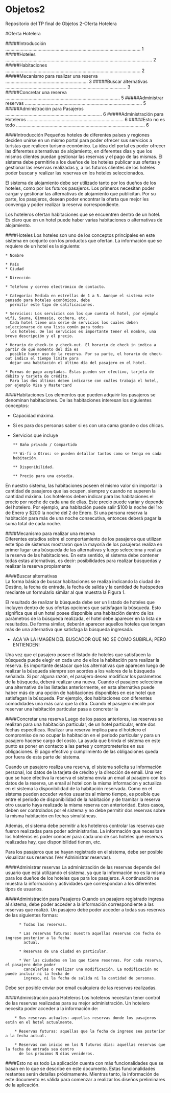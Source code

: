 # Objetos2
Repositorio del TP final de Objetos 2-Oferta Hotelera

#Oferta Hotelera 
 
#####Introducción ......................................................................................................... 1
#####Hoteles .................................................................................................................. 2
#####Habitaciones ......................................................................................................... 2
#####Mecanismo para realizar una reserva ................................................................ 3 
#####Buscar alternativas .............................................................................................. 3 
#####Concretar una reserva ......................................................................................... 5 
#####Administrar reservas ........................................................................................... 5 
#####Administración para Pasajeros ........................................................................... 6 
#####Administración para Hoteleros ........................................................................... 6 
#####Esto no es todo .................................................................................................... 6

####Introducción 
Pequeños hoteles de diferentes países y regiones deciden unirse en un mismo portal para poder ofrecer sus servicios a turistas que realicen turismo económico. La idea del portal es poder ofrecer las diferentes alternativas de alojamiento, en diferentes días y que los mismos clientes puedan gestionar las reservas y el pago de las mismas. El sistema debe permitirle a los dueños de los hoteles publicar sus ofertas y gestionar las reservas realizadas y, a los futuros clientes de los hoteles poder buscar y realizar las reservas en los hoteles seleccionados.  

El sistema de alojamiento debe ser utilizado tanto por los dueños de los hoteles, como por los futuros pasajeros.  Los primeros necesitan poder cargar y gestionar las alternativas de alojamiento que publicitan. Por su parte, los pasajeros, desean poder encontrar la oferta que mejor les convenga y poder realizar la reserva correspondiente.  

Los hoteleros ofertan habitaciones que se encuentren dentro de un hotel. Es claro que en un hotel puede haber varias habitaciones o alternativas de alojamiento.   

####Hoteles 
Los hoteles son uno de los conceptos principales en este sistema en conjunto con los productos que ofertan. La información que se requiere de un hotel es la siguiente: 
    
    * Nombre 
    
    * País 
    * Ciudad 
    
    * Dirección 
    
    * Teléfono y correo electrónico de contacto. 
    
    * Categoría: Medida en estrellas de 1 a 5. Aunque el sistema este pensado para hoteles económicos, debe 
      permitir este tipo de calificaciones. 
    
    * Servicios: Los servicios con los que cuenta el hotel, por ejemplo wifi, Sauna, Gimnasio, cochera, etc. 
      Cada hotel tiene una serie de servicios los cuales deben seleccionarse de una lista común para todos 
      los hoteles. De los servicios es importante tener el nombre, una breve descripción y el precio.  
    
    * Horario de check-in y check-out. El horario de check in indica a partir de qué momento del día es 
      posible hacer uso de la reserva. Por su parte, el horario de check-out indica el tiempo límite para 
      dejar una habitación el último día del pasajero en el hotel. 
    
    * Formas de pago aceptadas. Éstas pueden ser efectivo, tarjeta de débito y tarjeta de crédito. 
      Para las dos últimas deben indicarse con cuáles trabaja el hotel, por ejemplo Visa y Mastercard
    

####Habitaciones
Los elementos que pueden adquirir los pasajeros se denominan habitaciones.  De las habitaciones interesan los siguientes conceptos: 
* Capacidad máxima. 
* Si es para dos personas saber si es con una cama grande o dos chicas. 
* Servicios que incluye 

      ** Baño privado / Compartido 

      ** Wi-fi o Otros: se pueden detallar tantos como se tenga en cada habitación. 
      
      ** Disponibilidad. 
      
      ** Precio para una estadía. 
      
En nuestro sistema, las habitaciones poseen el mismo valor sin importar la cantidad de pasajeros que las ocupen, siempre y cuando no superen la cantidad máxima. Los hoteleros deben indicar para las habitaciones el precio por noche de cada una de ellas. Este precio puede variar y depende del hotelero. Por ejemplo, una habitación puede salir $100 la noche del 1ro de Enero y $200 la noche del 2 de Enero. Si una persona reserva la habitación para más de una noche consecutiva, entonces deberá pagar la suma total de cada noche. 

####Mecanismo para realizar una reserva  
Diferentes estudios sobre el comportamiento de los pasajeros que utilizan este tipo de sistemas mostraron que la mayoría de los pasajeros 
realiza en primer lugar una búsqueda de las alternativas y luego selecciona y realiza la reserva de las habitaciones. 
En este sentido, el sistema debe contener todas estas alternativas, es decir: posibilidades para realizar búsquedas y realizar 
la reserva propiamente 

####Buscar alternativas  
La forma básica de buscar habitaciones se realiza indicando la ciudad de Destino, la fecha de entrada, la fecha de salida y 
la cantidad de huéspedes mediante un formulario similar al que muestra la Figura 1.  

El resultado de realizar la búsqueda debe ser un listado de hoteles que incluyen dentro de sus ofertas opciones que satisfagan la búsqueda. 
Esto significa que si un hotel posee disponible una habitación dentro de los parámetros de la búsqueda realizada, el hotel 
debe aparecer en la lista de resultados. De forma similar, deberán aparecer aquellos hoteles que tengan más de una alternativa que 
satisfaga la búsqueda ingresada.  

* ACA VA LA IMAGEN DEL BUSCADOR QUE NO SE COMO SUBIRLA; PERO ENTIENDEN!
 
Una vez que el pasajero posee el listado de hoteles que satisfacen la búsqueda puede elegir en cada uno de ellos la habitación para 
realizar la reserva. Es importante destacar que las alternativas que aparecen luego de realizar la búsqueda siempre son acordes a 
los valores de la búsqueda señalada. Si por alguna razón, el pasajero desea modificar los parámetros de la búsqueda, deberá realizar una nueva. 
Cuando el pasajero selecciona una alternativa de las listadas anteriormente, en esta alternativa puede haber más de una opción de 
habitaciones disponibles en ese hotel que satisfagan la búsqueda. Por ejemplo, dos habitaciones con diferentes comodidades una más 
cara que la otra. Cuando el pasajero decide por reservar una habitación particular pasa a concretar la 

####Concretar una reserva 
Luego de los pasos anteriores, las reservas se realizan para una habitación particular, de un hotel particular, entre dos fechas específicas.  Realizar una reserva implica para el hotelero el compromiso de no ocupar la habitación en el periodo particular y para un pasajero hacerse cargo del costo. La ayuda que brinda el sistema en este punto es poner en contacto a las partes y comprometerlos en sus obligaciones. El pago efectivo y cumplimiento de las obligaciones queda por fuera de esta parte del sistema. 

Cuando un pasajero realiza una reserva, el sistema solicita su información personal, los datos de la tarjeta de crédito y la dirección de email. Una vez que se hace efectiva la reserva el sistema envía un email al pasajero con los datos de la reserva, un email al hotel con la misma información y actualiza en el sistema la disponibilidad de la habitación reservada. 
Como en el sistema pueden acceder varios usuarios al mismo tiempo, es posible que entre el periodo de disponibilidad de la habitación y de tramitar la reserva otro usuario haya realizado la misma reserva con anterioridad. 
Estos casos, deben ser controlados por el sistema y no debe permitir dos reservas sobre la misma habitación en fechas simultáneas. 

Además, el sistema debe permitir a los hoteleros controlar las reservas que fueron realizadas para poder administrarlas. La información que necesitan los hoteleros es poder conocer para cada uno de sus hoteles qué reservas realizadas hay, que disponibilidad tienen, etc. 

Para los pasajeros que se hayan registrado en el sistema, debe ser posible visualizar sus reservas (Ver Administrar reservas).

####Administrar reservas 
La administración de las reservas depende del usuario que está utilizando el sistema, ya que la información no es la misma para los dueños de los hoteles que para los pasajeros. A continuación se muestra la información y actividades que correspondan a los diferentes tipos de usuarios. 

####Administración para Pasajeros 
Cuando un pasajero registrado ingresa al sistema, debe poder acceder a la información correspondiente a las reservas que realizó. Un pasajero debe poder acceder a todas sus reservas de las siguientes formas: 
          
          * Todas las reservas. 
          
          * Las reservas futuras: muestra aquellas reservas con fecha de ingreso posterior a la fecha 
            actual.
          
          * Reservas de una ciudad en particular. 
          
          * Ver las ciudades en las que tiene reservas. Por cada reserva, el pasajero debe poder 
            cancelarlas o realizar una modificación. La modificación no puede incluir ni la fecha de 
            ingreso, ni la fecha de salida ni la cantidad de personas. 

Debe ser posible enviar por email cualquiera de las reservas realizadas.

####Administración para Hoteleros 
Los hoteleros necesitan tener control de las reservas realizadas para su mejor administración. Un hotelero necesita poder acceder a la información de: 
        
        * Sus reservas actuales: aquellas reservas donde los pasajeros están en el hotel actualmente. 
        
        * Reservas futuras: aquellas que la fecha de ingreso sea posterior a la fecha actual. 
        
        * Reservas con inicio en los N futuros días: aquellas reservas que la fecha de entrada sea dentro 
          de los próximos N días venideros. 
          
####Esto no es todo 
La aplicación cuenta con más funcionalidades que se basan en lo que se describe en este documento. Estas funcionalidades restantes serán detallas próximamente. Mientras tanto, la información de este documento es válida para comenzar a realizar los diseños preliminares de la aplicación. 

